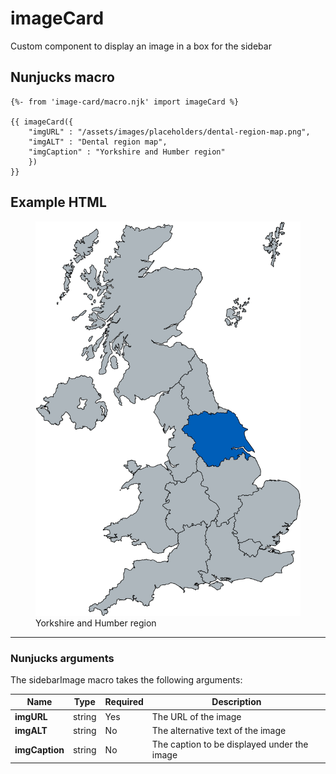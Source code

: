 # imageCard
Custom component to display an image in a box for the sidebar 

## Nunjucks macro

```
{%- from 'image-card/macro.njk' import imageCard %}

{{ imageCard({
    "imgURL" : "/assets/images/placeholders/dental-region-map.png",
    "imgALT" : "Dental region map",
    "imgCaption" : "Yorkshire and Humber region"
    }) 
}}

```

## Example HTML
<figure class="nhsuk-image--card">
    <img class="nhsuk-image__img" src="/images/placeholders/dental-region-map.png" alt="Dental region map" />
    <figcaption class="nhsuk-image__caption">
    Yorkshire and Humber region
    </figcaption>
</figure>


---

### Nunjucks arguments

The sidebarImage macro takes the following arguments:

| Name                       | Type     | Required  | Description  |
| ---------------------------|----------|-----------|--------------|
| **imgURL**                 | string   | Yes       | The URL of the image 
| **imgALT**                 | string   | No        | The alternative text of the image
| **imgCaption**             | string   | No        | The caption to be displayed under the image